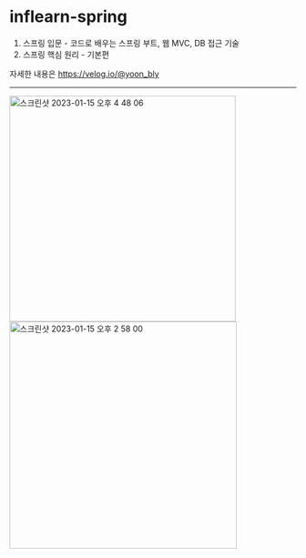 # inflearn-spring

1. 스프링 입문 - 코드로 배우는 스프링 부트, 웹 MVC, DB 접근 기술
2. 스프링 핵심 원리 - 기본편

자세한 내용은 https://velog.io/@yoon_bly

---

<img width="397" alt="스크린샷 2023-01-15 오후 4 48 06" src="https://user-images.githubusercontent.com/66785583/212529033-38a5cd77-03f6-4444-ba69-0ee98d5e253f.png"> <img width="399" alt="스크린샷 2023-01-15 오후 2 58 00" src="https://user-images.githubusercontent.com/66785583/212529008-30da1f83-a1a6-425e-b042-c4bbe0ef38aa.png">
